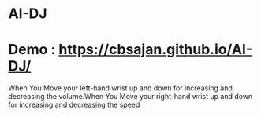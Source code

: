 # AI-DJ
# Demo : https://cbsajan.github.io/AI-DJ/



When You  Move your left-hand wrist up and down for increasing and decreasing the volume.When You Move your right-hand wrist up and down for increasing and decreasing the speed
